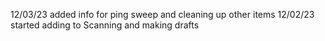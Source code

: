 12/03/23 added info for ping sweep and cleaning up other items
12/02/23 started adding to Scanning and making drafts